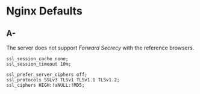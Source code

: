 # Nginx Defaults

## A-

The server does not support *Forward Secrecy* with the reference browsers.

```
ssl_session_cache none;
ssl_session_timeout 10m;

ssl_prefer_server_ciphers off;
ssl_protocols SSLv3 TLSv1 TLSv1.1 TLSv1.2;
ssl_ciphers HIGH:!aNULL:!MD5;
```